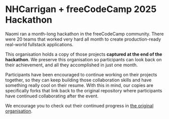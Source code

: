 # NHCarrigan + freeCodeCamp 2025 Hackathon

Naomi ran a month-long hackathon in the freeCodeCamp community. There were 20 teams that worked very hard all month to create production-ready real-world fullstack applications.

This organisation holds a copy of those projects **captured at the end of the hackathon**. We preserve this organisation so participants can look back on their achievement, and all they accomplished in just one month.

Participants have been encouraged to continue working on their projects together, so they can keep building those collaboration skills and have something really cool on their resume. With this in mind, our copies are specifically forks that link back to the original repository where participants have continued collaborating after the event.

We encourage you to check out their continued progress in [the original organisation](https://github.com/freeCodeCamp-2025-Summer-Hackathon).
